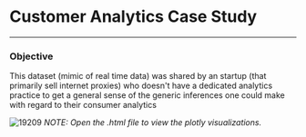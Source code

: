 # Customer Analytics Case Study

---

### Objective

This dataset (mimic of real time data) was shared by an startup (that primarily sell internet proxies) who doesn't have a dedicated analytics practice to get a general sense of the generic inferences one could make with regard to their consumer analytics

![19209](https://user-images.githubusercontent.com/73141414/107473511-7200e780-6b36-11eb-9dbc-5c05761d0981.jpg)
*NOTE: Open the .html file to view the plotly visualizations.* 
